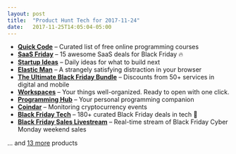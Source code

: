 ```yaml
---
layout: post
title:  "Product Hunt Tech for 2017-11-24"
date:   2017-11-25T14:05:04-05:00
---
```


* **[Quick Code](https://www.producthunt.com/posts/quick-code?utm_campaign=producthunt-api&utm_medium=api&utm_source=Application%3A+Daily+Digest+RSS+%28ID%3A+3202%29)** – Curated list of free online programming courses
* **[SaaS Friday](https://www.producthunt.com/posts/saas-friday?utm_campaign=producthunt-api&utm_medium=api&utm_source=Application%3A+Daily+Digest+RSS+%28ID%3A+3202%29)** – 15 awesome SaaS deals for Black Friday 🔥
* **[Startup Ideas](https://www.producthunt.com/posts/startup-ideas-2?utm_campaign=producthunt-api&utm_medium=api&utm_source=Application%3A+Daily+Digest+RSS+%28ID%3A+3202%29)** – Daily ideas for what to build next
* **[Elastic Man](https://www.producthunt.com/posts/elastic-man?utm_campaign=producthunt-api&utm_medium=api&utm_source=Application%3A+Daily+Digest+RSS+%28ID%3A+3202%29)** – A strangely satisfying distraction in your browser
* **[The Ultimate Black Friday Bundle](https://www.producthunt.com/posts/the-ultimate-black-friday-bundle?utm_campaign=producthunt-api&utm_medium=api&utm_source=Application%3A+Daily+Digest+RSS+%28ID%3A+3202%29)** – Discounts from 50+ services in digital and mobile
* **[Workspaces](https://www.producthunt.com/posts/workspaces-5?utm_campaign=producthunt-api&utm_medium=api&utm_source=Application%3A+Daily+Digest+RSS+%28ID%3A+3202%29)** – Your things well-organized. Ready to open with one click.
* **[Programming Hub](https://www.producthunt.com/posts/programming-hub?utm_campaign=producthunt-api&utm_medium=api&utm_source=Application%3A+Daily+Digest+RSS+%28ID%3A+3202%29)** – Your personal programming companion
* **[Coindar](https://www.producthunt.com/posts/coindar?utm_campaign=producthunt-api&utm_medium=api&utm_source=Application%3A+Daily+Digest+RSS+%28ID%3A+3202%29)** – Monitoring cryptocurrency events
* **[Black Friday Tech](https://www.producthunt.com/posts/black-friday-tech?utm_campaign=producthunt-api&utm_medium=api&utm_source=Application%3A+Daily+Digest+RSS+%28ID%3A+3202%29)** – 180+ curated  Black Friday deals in tech 💸
* **[Black Friday Sales Livestream](https://www.producthunt.com/posts/black-friday-sales-livestream?utm_campaign=producthunt-api&utm_medium=api&utm_source=Application%3A+Daily+Digest+RSS+%28ID%3A+3202%29)** – Real-time stream of Black Friday Cyber Monday weekend sales

… and [13 more](https://www.producthunt.com/tech) products